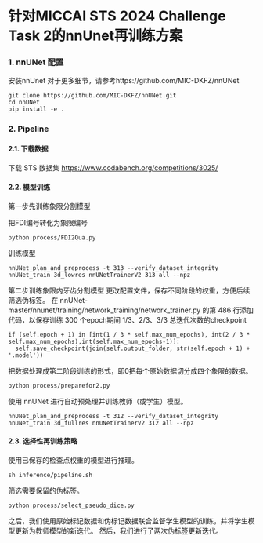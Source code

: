 # 针对MICCAI STS 2024 Challenge Task 2的nnUnet再训练方案

### 1. nnUNet 配置
安装nnUnet
对于更多细节，请参考https://github.com/MIC-DKFZ/nnUNet  
```
git clone https://github.com/MIC-DKFZ/nnUNet.git
cd nnUNet
pip install -e .
```
### 2. Pipeline 
#### 2.1. 下载数据
下载 STS 数据集 https://www.codabench.org/competitions/3025/

#### 2.2. 模型训练
第一步先训练象限分割模型

把FDI编号转化为象限编号
```
python process/FDI2Qua.py
```

训练模型
```
nnUNet_plan_and_preprocess -t 313 --verify_dataset_integrity
nnUNet_train 3d_lowres nnUNetTrainerV2 313 all --npz 
```

第二步训练象限内牙齿分割模型
更改配置文件，保存不同阶段的权重，方便后续筛选伪标签。
在 nnUNet-master/nnunet/training/network_training/network_trainer.py 的第 486 行添加代码，以保存训练 300 个epoch期间 1/3、2/3、3/3 总迭代次数的checkpoint
```
if (self.epoch + 1) in [int(1 / 3 * self.max_num_epochs), int(2 / 3 * self.max_num_epochs),int(self.max_num_epochs-1)]:
  self.save_checkpoint(join(self.output_folder, str(self.epoch + 1) + '.model'))
```
把数据处理成第二阶段训练的形式，即0把每个原始数据切分成四个象限的数据。
```
python process/preparefor2.py        
```
使用 nnUNet 进行自动预处理并训练教师（或学生）模型。
```
nnUNet_plan_and_preprocess -t 312 --verify_dataset_integrity
nnUNet_train 3d_fullres nnUNetTrainerV2 312 all --npz 
```
#### 2.3. 选择性再训练策略
使用已保存的检查点权重的模型进行推理。
```
sh inference/pipeline.sh
```
筛选需要保留的伪标签。
```
python process/select_pseudo_dice.py
```
之后，我们使用原始标记数据和伪标记数据联合监督学生模型的训练，并将学生模型更新为教师模型的新迭代。
然后，我们进行了两次伪标签更新迭代。

